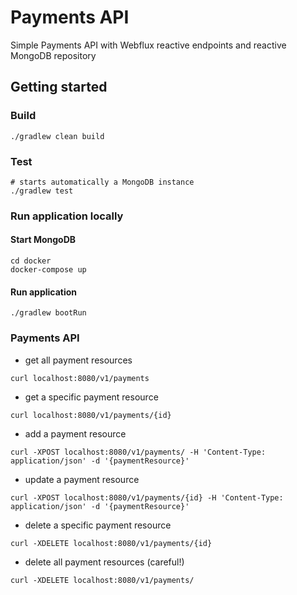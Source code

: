 # Payments API

Simple Payments API with Webflux reactive endpoints and reactive MongoDB repository

## Getting started

### Build

    ./gradlew clean build
    
### Test

    # starts automatically a MongoDB instance
    ./gradlew test

### Run application locally 

#### Start MongoDB
    
```
cd docker
docker-compose up
```
        
#### Run application

```
./gradlew bootRun
```
    
### Payments API

- get all payment resources

```
curl localhost:8080/v1/payments
```

- get a specific payment resource

```
curl localhost:8080/v1/payments/{id}
```
    
- add a payment resource

```
curl -XPOST localhost:8080/v1/payments/ -H 'Content-Type: application/json' -d '{paymentResource}'
```
    
- update a payment resource

```
curl -XPOST localhost:8080/v1/payments/{id} -H 'Content-Type: application/json' -d '{paymentResource}'
```
     
- delete a specific payment resource

```
curl -XDELETE localhost:8080/v1/payments/{id}
```
      
- delete all payment resources (careful!)
 
```
curl -XDELETE localhost:8080/v1/payments/
```
